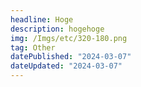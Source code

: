 ```yaml
---
headline: Hoge
description: hogehoge
img: /Imgs/etc/320-180.png
tag: Other
datePublished: "2024-03-07"
dateUpdated: "2024-03-07"
---
```


